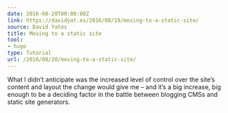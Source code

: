 ```yaml
---
date: 2016-08-20T00:00:00Z
link: https://davidyat.es/2016/08/19/moving-to-a-static-site/
source: David Yates
title: Moving to a static site
tool:
- hugo
type: Tutorial
url: /2016/08/20/moving-to-a-static-site/
---
```


What I didn’t anticipate was the increased level of control over the site’s content and layout the change would give me – and it’s a big increase, big enough to be a deciding factor in the battle between blogging CMSs and static site generators.





